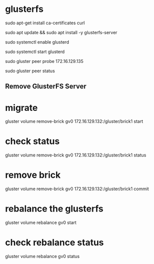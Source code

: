 # glusterfs

sudo apt-get install ca-certificates curl

sudo apt update && sudo apt install -y glusterfs-server

sudo systemctl enable glusterd

sudo systemctl start glusterd

sudo gluster peer probe 172.16.129.135

sudo gluster peer status

## Remove GlusterFS Server
# migrate
gluster volume remove-brick gv0 172.16.129.132:/gluster/brick1 start

# check status
gluster volume remove-brick gv0 172.16.129.132:/gluster/brick1 status

# remove brick 
gluster volume remove-brick gv0 172.16.129.132:/gluster/brick1 commit

# rebalance the glusterfs
gluster volume rebalance gv0 start

# check rebalance status
gluster volume rebalance gv0 status

